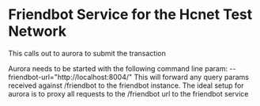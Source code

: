 # Friendbot Service for the Hcnet Test Network

This calls out to aurora to submit the transaction

Aurora needs to be started with the following command line param: --friendbot-url="http://localhost:8004/"
This will forward any query params received against /friendbot to the friendbot instance.
The ideal setup for aurora is to proxy all requests to the /friendbot url to the friendbot service
